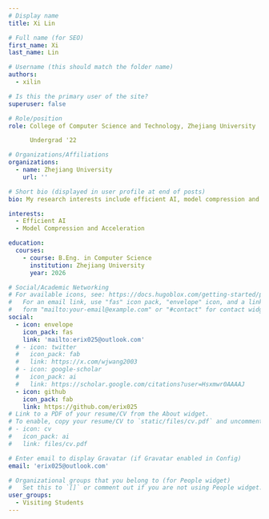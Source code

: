```yaml
---
# Display name
title: Xi Lin

# Full name (for SEO)
first_name: Xi
last_name: Lin

# Username (this should match the folder name)
authors:
  - xilin

# Is this the primary user of the site?
superuser: false

# Role/position
role: College of Computer Science and Technology, Zhejiang University

      Undergrad '22

# Organizations/Affiliations
organizations:
  - name: Zhejiang University
    url: ''

# Short bio (displayed in user profile at end of posts)
bio: My research interests include efficient AI, model compression and acceleration.

interests:
  - Efficient AI
  - Model Compression and Acceleration

education:
  courses:
    - course: B.Eng. in Computer Science
      institution: Zhejiang University
      year: 2026

# Social/Academic Networking
# For available icons, see: https://docs.hugoblox.com/getting-started/page-builder/#icons
#   For an email link, use "fas" icon pack, "envelope" icon, and a link in the
#   form "mailto:your-email@example.com" or "#contact" for contact widget.
social:
  - icon: envelope
    icon_pack: fas
    link: 'mailto:erix025@outlook.com'
  # - icon: twitter
  #   icon_pack: fab
  #   link: https://x.com/wjwang2003
  # - icon: google-scholar
  #   icon_pack: ai
  #   link: https://scholar.google.com/citations?user=Hsxmwr0AAAAJ
  - icon: github
    icon_pack: fab
    link: https://github.com/erix025
# Link to a PDF of your resume/CV from the About widget.
# To enable, copy your resume/CV to `static/files/cv.pdf` and uncomment the lines below.
# - icon: cv
#   icon_pack: ai
#   link: files/cv.pdf

# Enter email to display Gravatar (if Gravatar enabled in Config)
email: 'erix025@outlook.com'

# Organizational groups that you belong to (for People widget)
#   Set this to `[]` or comment out if you are not using People widget.
user_groups:
  - Visiting Students
---
```

